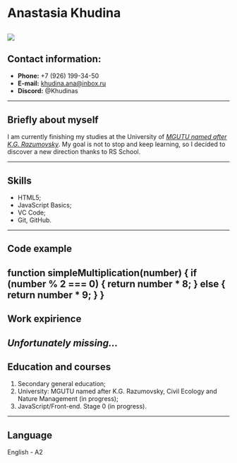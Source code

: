 # Anastasia Khudina
![](file:///D:/Документы/RS/Проекты/Photo2.jpg)
----
## Contact information:
  * **Phone:** +7 (926) 199-34-50
  * **E-mail:** khudina.ana@inbox.ru
  * **Discord:** @Khudinas
-----
## Briefly about myself

I am currently finishing my studies at the University of [*MGUTU named after K.G. Razumovsky*](https://mgutm.ru). My goal is not to stop and keep learning, so I decided to discover a new direction thanks to RS School.

-----

## Skills

  * HTML5;
  * JavaScript Basics;
  * VC Code;
  * Git, GitHub.

-----

## Code example
function simpleMultiplication(number) {
    if (number % 2 === 0) {
        return number * 8;
    } else {
        return number * 9;
    }
}
----
## Work expirience
*Unfortunately missing...*
----
## Education and courses
 1. Secondary general education;
 2. University: MGUTU named after K.G. Razumovsky, Civil Ecology and Nature Management (in progress);
 3. JavaScript/Front-end. Stage 0 (in progress).
----
## Language
English - A2